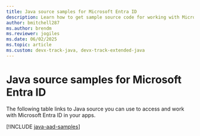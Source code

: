 ```yaml
---
title: Java source samples for Microsoft Entra ID
description: Learn how to get sample source code for working with Microsoft Entra ID from your Java apps.
author: bmitchell287
ms.author: brendm
ms.reviewer: jogiles
ms.date: 06/02/2025
ms.topic: article
ms.custom: devx-track-java, devx-track-extended-java
---
```


# Java source samples for Microsoft Entra ID

The following table links to Java source you can use to access and work with Microsoft Entra ID in your apps.

[!INCLUDE [java-aad-samples](includes/java-aad-samples.md)]

